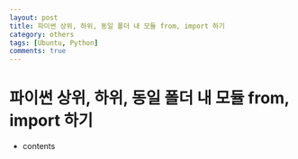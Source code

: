 ```yaml
---
layout: post
title: 파이썬 상위, 하위, 동일 폴더 내 모듈 from, import 하기
category: others
tags: [Ubuntu, Python]
comments: true
---
```


# 파이썬 상위, 하위, 동일 폴더 내 모듈 from, import 하기
- contents
